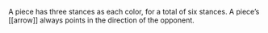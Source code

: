 A piece has three stances as each color, for a total of six stances. A piece’s [[arrow]] always points in the direction of the opponent.